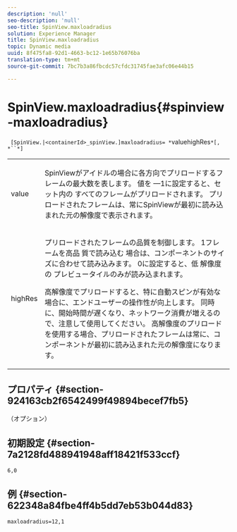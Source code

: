 ```yaml
---
description: 'null'
seo-description: 'null'
seo-title: SpinView.maxloadradius
solution: Experience Manager
title: SpinView.maxloadradius
topic: Dynamic media
uuid: 8f475fa8-92d1-4663-bc12-1e65b76076ba
translation-type: tm+mt
source-git-commit: 7bc7b3a86fbcdc57cfdc31745fae3afc06e44b15

---
```



# SpinView.maxloadradius{#spinview-maxloadradius}

` [SpinView.|<containerId>_spinView.]maxloadradius= *`valuehighRes`*[, *``*]`

<table id="table_49FFD1BC53B846F09A6D214BC8C5C3FE"> 
 <tbody> 
  <tr> 
   <td colname="col1"> <p> <span class="codeph"><span class="varname"> value</span></span> </p> </td> 
   <td colname="col2"> <p> SpinViewがアイドルの場合に各方向でプリロードするフレームの最大数を表します。 値を —1に設定すると、セ <span class="codeph"> ット内の</span> すべてのフレームがプリロードされます。 プリロードされたフレームは、常にSpinViewが最初に読み込まれた元の解像度で表示されます。 </p> </td> 
  </tr> 
  <tr> 
   <td colname="col1"> <p><span class="codeph"><span class="varname"> highRes</span></span> </p> </td> 
   <td colname="col2"> <p> プリロードされたフレームの品質を制御します。 1フレームを高品 <span class="codeph"> 質で読み込む</span> 場合は、コンポーネントのサイズに合わせて読み込みます。 0に設定すると、低 <span class="codeph"> 解像度の</span> プレビュータイルのみが読み込まれます。 </p> <p>高解像度でプリロードすると、特に自動スピンが有効な場合に、エンドユーザーの操作性が向上します。 同時に、開始時間が遅くなり、ネットワーク消費が増えるので、注意して使用してください。 高解像度のプリロードを使用する場合、プリロードされたフレームは常に、コンポーネントが最初に読み込まれた元の解像度になります。 </p> </td> 
  </tr> 
 </tbody> 
</table>

## プロパティ {#section-924163cb2f6542499f49894becef7fb5}

（オプション）

## 初期設定 {#section-7a2128fd488941948aff18421f533ccf}

`6,0`

## 例 {#section-622348a84fbe4ff4b5dd7eb53b044d83}

`maxloadradius=12,1`
